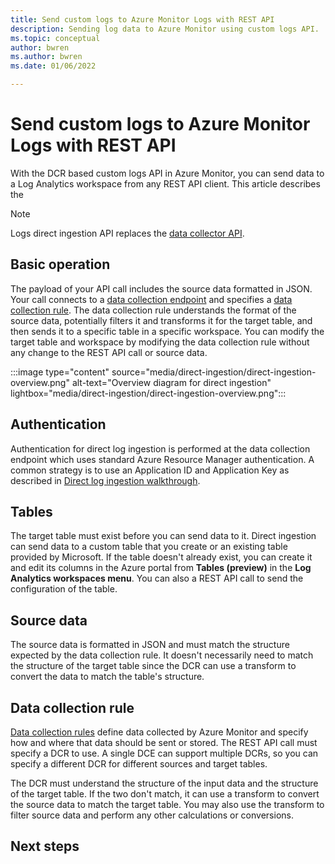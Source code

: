 ```yaml
---
title: Send custom logs to Azure Monitor Logs with REST API
description: Sending log data to Azure Monitor using custom logs API.
ms.topic: conceptual
author: bwren
ms.author: bwren
ms.date: 01/06/2022

---
```


# Send custom logs to Azure Monitor Logs with REST API
With the DCR based custom logs API in Azure Monitor, you can send data to a Log Analytics workspace from any REST API client. This article describes the 

> [!NOTE]
> Logs direct ingestion API replaces the [data collector API](data-collector-api.md).


## Basic operation
The payload of your API call includes the source data formatted in JSON. Your call connects to a [data collection endpoint](../essentials/data-collection-rule-overview.md#data-collection-endpoint) and specifies a [data collection rule](../essentials/data-collection-rule-overview.md). The data collection rule understands the format of the source data, potentially filters it and transforms it for the target table, and then sends it to a specific table in a specific workspace. You can modify the target table and workspace by modifying the data collection rule without any change to the REST API call or source data.

:::image type="content" source="media/direct-ingestion/direct-ingestion-overview.png" alt-text="Overview diagram for direct ingestion" lightbox="media/direct-ingestion/direct-ingestion-overview.png":::

## Authentication
Authentication for direct log ingestion is performed at the data collection endpoint which uses standard Azure Resource Manager authentication. A common strategy is to use an Application ID and Application Key as described in [Direct log ingestion walkthrough](direct-ingestion-walkthrough.md).

## Tables
The target table must exist before you can send data to it. Direct ingestion can send data to a custom table that you create or an existing table provided by Microsoft. If the table doesn't already exist, you can create it and edit its columns in the Azure portal from **Tables (preview)** in the **Log Analytics workspaces menu**. You can also a REST API call to send the configuration of the table.

## Source data
The source data is formatted in JSON and must match the structure expected by the data collection rule. It doesn't necessarily need to match the structure of the target table since the DCR can use a transform to convert the data to match the table's structure.

## Data collection rule
[Data collection rules](../essentials/data-collection-rule-overview.md) define data collected by Azure Monitor and specify how and where that data should be sent or stored. The REST API call must specify a DCR to use. A single DCE can support multiple DCRs, so you can specify a different DCR for different sources and target tables.

The DCR must understand the structure of the input data and the structure of the target table. If the two don't match, it can use a transform to convert the source data to match the target table. You may also use the transform to filter source data and perform any other calculations or conversions.


## Next steps